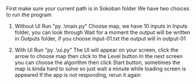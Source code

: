 First make sure your current path is in Sokoban folder
We have two choices to run the program

1. Without UI
   Run "py .\main.py"
   Choose map, we have 10 inputs in Inputs folder, you can look through
   Wait for a moment the output will be written in Outputs folder, if you choose input-01.txt the output will in output-01

2. With UI
   Run "py .\ui.py"
   The UI will appear on your screen, click the arrow to choose map then click to the Level button
   In the next screen you can choose the algorithm then click Start button, sometimes the map is kinda hard to solve so just wait a minute while loading screen is appeared
   If the app is not responding, rerun it again
